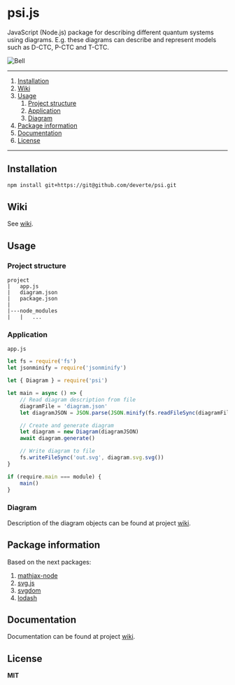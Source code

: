 # psi.js

JavaScript (Node.js) package for describing different quantum systems using diagrams. E.g. these diagrams can describe and represent models such as D-CTC, P-CTC and T-CTC.

![Bell](https://raw.githubusercontent.com/wiki/deverte/psi/images/bell.svg?sanitize=true)

---

1. [Installation](#Installation)
2. [Wiki](#Wiki)
3. [Usage](#Usage)
    1. [Project structure](#Project-structure)
    2. [Application](#Application)
    3. [Diagram](#Diagram)
4. [Package information](#Package-information)
5. [Documentation](#Documentation)
6. [License](#License)

---

## Installation
```sh
npm install git+https://git@github.com/deverte/psi.git
```

## Wiki
See [wiki](https://github.com/deverte/psi/wiki).

## Usage
### Project structure
```
project
|   app.js
|   diagram.json
|   package.json
|
|---node_modules
|   |   ...
```

### Application
`app.js`
```js
let fs = require('fs')
let jsonminify = require('jsonminify')

let { Diagram } = require('psi')

let main = async () => {
    // Read diagram description from file
    diagramFile = 'diagram.json'
    let diagramJSON = JSON.parse(JSON.minify(fs.readFileSync(diagramFile, 'utf8')))

    // Create and generate diagram
    let diagram = new Diagram(diagramJSON)
    await diagram.generate()

    // Write diagram to file
    fs.writeFileSync('out.svg', diagram.svg.svg())
}

if (require.main === module) { 
    main()
}
```

### Diagram
Description of the diagram objects can be found at project [wiki](https://github.com/deverte/psi/wiki).

## Package information
Based on the next packages:
1. [mathjax-node](https://www.npmjs.com/package/mathjax-node)
2. [svg.js](https://www.npmjs.com/package/@svgdotjs/svg.js)
3. [svgdom](https://www.npmjs.com/package/svgdom)
4. [lodash](https://www.npmjs.com/package/lodash)

## Documentation
Documentation can be found at project [wiki](https://github.com/deverte/psi/wiki).

## License
**MIT**